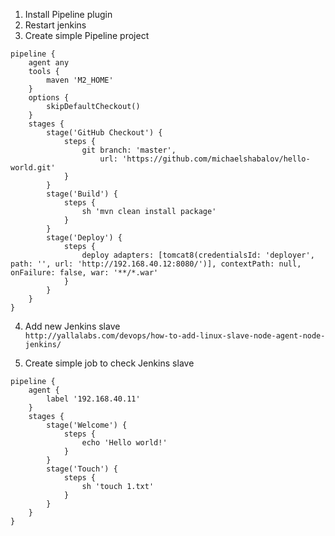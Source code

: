 1. Install Pipeline plugin
2. Restart jenkins
3. Create simple Pipeline project

```
pipeline {
    agent any
    tools {
        maven 'M2_HOME'
    }
    options {
        skipDefaultCheckout()
    }
    stages {
        stage('GitHub Checkout') {
            steps {
                git branch: 'master',
                    url: 'https://github.com/michaelshabalov/hello-world.git'
            }
        }
        stage('Build') {
            steps {
                sh 'mvn clean install package'
            }
        }
        stage('Deploy') {
            steps {
                deploy adapters: [tomcat8(credentialsId: 'deployer', path: '', url: 'http://192.168.40.12:8080/')], contextPath: null, onFailure: false, war: '**/*.war'
            }
        }
    }
}
```

4. Add new Jenkins slave  
`http://yallalabs.com/devops/how-to-add-linux-slave-node-agent-node-jenkins/`

5. Create simple job to check Jenkins slave  
```
pipeline {
    agent {
        label '192.168.40.11'
    }
    stages {
        stage('Welcome') {
            steps {
                echo 'Hello world!'
            }
        }
        stage('Touch') {
            steps {
                sh 'touch 1.txt'
            }
        }
    }
}
```
